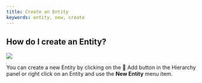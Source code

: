 ```yaml
---
title: Create an Entity
keywords: entity, new, create
---
```


## How do I create an Entity?

<img src="https://playcanvas.com/static-assets/instructions/new_entity.gif">

You can create a new Entity by clicking on the <span class="font-icon">&#57632;</span> Add button in the Hierarchy panel or right click on an Entity and use the **New Entity** menu item.
